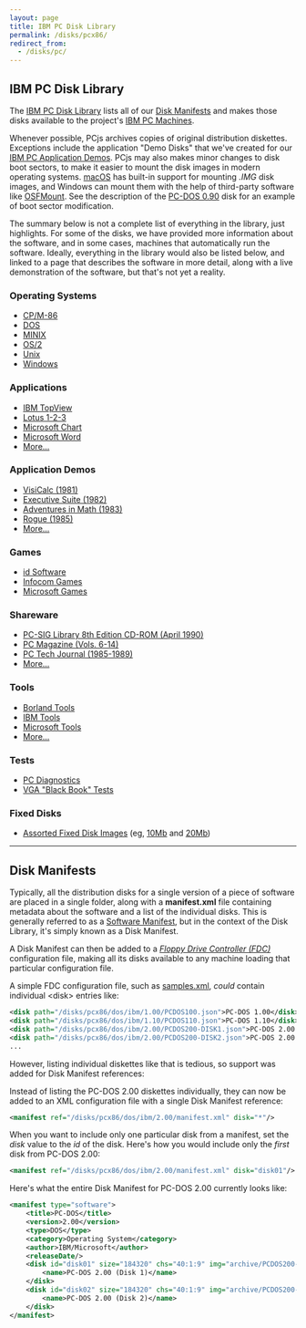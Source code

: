 ```yaml
---
layout: page
title: IBM PC Disk Library
permalink: /disks/pcx86/
redirect_from:
  - /disks/pc/
---
```


IBM PC Disk Library
-------------------

The [IBM PC Disk Library](/disks/pcx86/library.xml) lists all of our [Disk Manifests](#disk-manifests)
and makes those disks available to the project's [IBM PC Machines](/devices/pcx86/machine/).

Whenever possible, PCjs archives copies of original distribution diskettes.  Exceptions include the application
"Demo Disks" that we've created for our [IBM PC Application Demos](/apps/pcx86/).  PCjs may also makes minor changes
to disk boot sectors, to make it easier to mount the disk images in modern operating systems.
[macOS](http://www.apple.com/macos/) has built-in support for mounting *.IMG* disk images, and Windows can mount
them with the help of third-party software like [OSFMount](http://www.osforensics.com/tools/mount-disk-images.html).
See the description of the [PC-DOS 0.90](/disks/pcx86/dos/ibm/0.90/) disk for an example of boot sector modification.

The summary below is not a complete list of everything in the library, just highlights.  For some of the disks,
we have provided more information about the software, and in some cases, machines that automatically run the software.
Ideally, everything in the library would also be listed below, and linked to a page that describes the software in
more detail, along with a live demonstration of the software, but that's not yet a reality.

### Operating Systems

* [CP/M-86](cpm/)
* [DOS](dos/)
* [MINIX](minix/)
* [OS/2](os2/)
* [Unix](unix/)
* [Windows](windows/)

### Applications

* [IBM TopView](apps/ibm/topview/)
* [Lotus 1-2-3](apps/lotus/123/)
* [Microsoft Chart](apps/microsoft/chart/)
* [Microsoft Word](apps/microsoft/word/)
* [More...](apps/other/)

### Application Demos

* [VisiCalc (1981)](/apps/pcx86/1981/visicalc/)
* [Executive Suite (1982)](/apps/pcx86/1982/esuite/)
* [Adventures in Math (1983)](/apps/pcx86/1983/adventmath/)
* [Rogue (1985)](/apps/pcx86/1985/rogue/)
* [More...](/apps/pcx86/)

### Games

* [id Software](games/id/)
* [Infocom Games](games/infocom/)
* [Microsoft Games](games/microsoft/)

### Shareware

* [PC-SIG Library 8th Edition CD-ROM (April 1990)](shareware/pcsig08/)
* [PC Magazine (Vols. 6-14)](shareware/pcmag/)
* [PC Tech Journal (1985-1989)](shareware/pctj/)
* [More...](shareware/)

### Tools

* [Borland Tools](tools/borland/)
* [IBM Tools](tools/ibm/)
* [Microsoft Tools](tools/microsoft/)
* [More...](tools/other/)

### Tests

* [PC Diagnostics](diags/)
* [VGA "Black Book" Tests](/tests/pcx86/vga/)

### Fixed Disks

* [Assorted Fixed Disk Images](/disks/pcx86/fixed/) (eg, [10Mb](/disks/pcx86/fixed/10mb/) and [20Mb](/disks/pcx86/fixed/20mb/))

---

Disk Manifests
--------------

Typically, all the distribution disks for a single version of a piece of software are placed in a single
folder, along with a **manifest.xml** file containing metadata about the software and a list of the individual
disks.  This is generally referred to as a [Software Manifest](/apps/), but in the context of the Disk Library,
it's simply known as a Disk Manifest.

A Disk Manifest can then be added to a *[Floppy Drive Controller (FDC)](/pubs/pcx86/fdc/)* configuration file,
making all its disks available to any machine loading that particular configuration file.

A simple FDC configuration file, such as [samples.xml](samples.xml), *could* contain individual &lt;disk&gt;
entries like:

```xml
<disk path="/disks/pcx86/dos/ibm/1.00/PCDOS100.json">PC-DOS 1.00</disk>
<disk path="/disks/pcx86/dos/ibm/1.10/PCDOS110.json">PC-DOS 1.10</disk>
<disk path="/disks/pcx86/dos/ibm/2.00/PCDOS200-DISK1.json">PC-DOS 2.00 (Disk 1)</disk>
<disk path="/disks/pcx86/dos/ibm/2.00/PCDOS200-DISK2.json">PC-DOS 2.00 (Disk 2)</disk>
...
```

However, listing individual diskettes like that is tedious, so support was added for Disk Manifest references:

Instead of listing the PC-DOS 2.00 diskettes individually, they can now be added to an XML configuration file
with a single Disk Manifest reference:

```xml
<manifest ref="/disks/pcx86/dos/ibm/2.00/manifest.xml" disk="*"/>
```

When you want to include only one particular disk from a manifest, set the *disk* value to the *id* of the disk.
Here's how you would include only the *first* disk from PC-DOS 2.00:

```xml
<manifest ref="/disks/pcx86/dos/ibm/2.00/manifest.xml" disk="disk01"/>
```

Here's what the entire Disk Manifest for PC-DOS 2.00 currently looks like:

```xml
<manifest type="software">
    <title>PC-DOS</title>
    <version>2.00</version>
    <type>DOS</type>
    <category>Operating System</category>
    <author>IBM/Microsoft</author>
    <releaseDate/>
    <disk id="disk01" size="184320" chs="40:1:9" img="archive/PCDOS200-DISK1.img" href="/disks/pcx86/dos/ibm/2.00/PCDOS200-DISK1.json" md5="d57ceef82122790d1c0ff7bebc12f90a" md5json="2507c02da6cbafe9a94a35cbdd993be2">
        <name>PC-DOS 2.00 (Disk 1)</name>
    </disk>
    <disk id="disk02" size="184320" chs="40:1:9" img="archive/PCDOS200-DISK2.img" href="/disks/pcx86/dos/ibm/2.00/PCDOS200-DISK2.json" md5="1c7aac53c78446992f8821cf42d04c4a" md5json="b66e296319c1f97990b596b1aa376d39">
        <name>PC-DOS 2.00 (Disk 2)</name>
    </disk>
</manifest>
```
